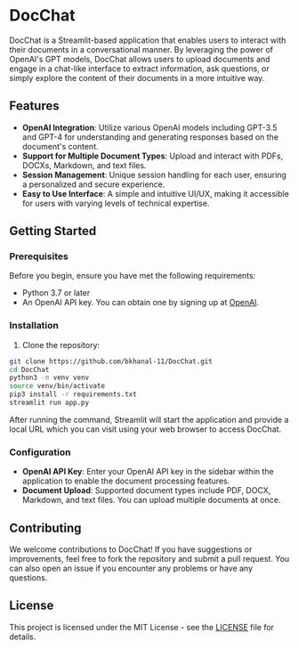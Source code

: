 # DocChat

DocChat is a Streamlit-based application that enables users to interact with their documents in a conversational manner. By leveraging the power of OpenAI's GPT models, DocChat allows users to upload documents and engage in a chat-like interface to extract information, ask questions, or simply explore the content of their documents in a more intuitive way.

## Features

- **OpenAI Integration**: Utilize various OpenAI models including GPT-3.5 and GPT-4 for understanding and generating responses based on the document's content.
- **Support for Multiple Document Types**: Upload and interact with PDFs, DOCXs, Markdown, and text files.
- **Session Management**: Unique session handling for each user, ensuring a personalized and secure experience.
- **Easy to Use Interface**: A simple and intuitive UI/UX, making it accessible for users with varying levels of technical expertise.

## Getting Started

### Prerequisites

Before you begin, ensure you have met the following requirements:

- Python 3.7 or later
- An OpenAI API key. You can obtain one by signing up at [OpenAI](https://platform.openai.com/account/api-keys).

### Installation

1. Clone the repository:

```bash
git clone https://github.com/bkhanal-11/DocChat.git
cd DocChat
python3 -m venv venv
source venv/bin/activate
pip3 install -r requirements.txt
streamlit run app.py
```

After running the command, Streamlit will start the application and provide a local URL which you can visit using your web browser to access DocChat.

### Configuration

- **OpenAI API Key**: Enter your OpenAI API key in the sidebar within the application to enable the document processing features.
- **Document Upload**: Supported document types include PDF, DOCX, Markdown, and text files. You can upload multiple documents at once.

## Contributing

We welcome contributions to DocChat! If you have suggestions or improvements, feel free to fork the repository and submit a pull request. You can also open an issue if you encounter any problems or have any questions.

## License

This project is licensed under the MIT License - see the [LICENSE](LICENSE) file for details.

